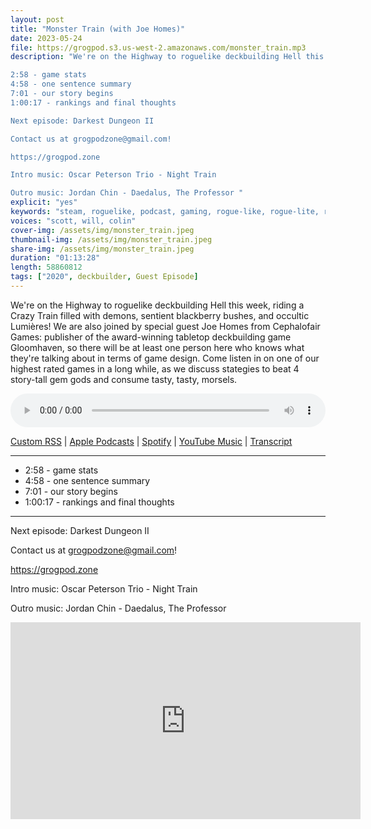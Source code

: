 ```yaml
---
layout: post
title: "Monster Train (with Joe Homes)"
date: 2023-05-24
file: https://grogpod.s3.us-west-2.amazonaws.com/monster_train.mp3
description: "We're on the Highway to roguelike deckbuilding Hell this week, riding a Crazy Train filled with demons, sentient blackberry bushes, and occultic Lumières! We are also joined by special guest Joe(with  Homes from Cephalofair Games: publisher of the award-winning tabletop deckbuilding game Gloomhaven, so there will be at least one person here who knows what they're talking about in terms of game design. Come listen in on one of our highest rated games in a long while, as we discuss stategies to beat 4 story-tall gem gods and consume tasty, tasty, morsels. 

2:58 - game stats
4:58 - one sentence summary
7:01 - our story begins
1:00:17 - rankings and final thoughts

Next episode: Darkest Dungeon II

Contact us at grogpodzone@gmail.com!

https://grogpod.zone

Intro music: Oscar Peterson Trio - Night Train

Outro music: Jordan Chin - Daedalus, The Professor "
explicit: "yes" 
keywords: "steam, roguelike, podcast, gaming, rogue-like, rogue-lite, roguelite"
voices: "scott, will, colin"
cover-img: /assets/img/monster_train.jpeg
thumbnail-img: /assets/img/monster_train.jpeg
share-img: /assets/img/monster_train.jpeg
duration: "01:13:28"
length: 58860812 
tags: ["2020", deckbuilder, Guest Episode]
---
```

We're on the Highway to roguelike deckbuilding Hell this week, riding a Crazy Train filled with demons, sentient blackberry bushes, and occultic Lumières! We are also joined by special guest Joe Homes from Cephalofair Games: publisher of the award-winning tabletop deckbuilding game Gloomhaven, so there will be at least one person here who knows what they're talking about in terms of game design. Come listen in on one of our highest rated games in a long while, as we discuss stategies to beat 4 story-tall gem gods and consume tasty, tasty, morsels. 

<div class="container">
  <audio controls style="width: 100%;">
    <source src="https://grogpod.s3.us-west-2.amazonaws.com/monster_train.mp3" type="audio/mpeg">
  </audio>
</div>

[Custom RSS](https://grogpod.zone/feed.xml) | [Apple Podcasts](https://podcasts.apple.com/us/podcast/monster-train-with-joe-homes/id1650474911?i=1000614262629) | [Spotify](https://open.spotify.com/episode/7Mk4ujwkMnVeIZGAcZGtir?si=DgRmLYtbQV6zG6r8K1my3A) | [YouTube Music](https://www.youtube.com/playlist?list=PL-ShOmyMvd4jYFChE6tgj0JYG8RKK4xe0) | [Transcript](https://github.com/ScottBurger/going_rogue_podcast/blob/master/docs/transcripts/monster_train.txt)

---

* 2:58 - game stats
* 4:58 - one sentence summary
* 7:01 - our story begins
* 1:00:17 - rankings and final thoughts

---


Next episode: Darkest Dungeon II

Contact us at grogpodzone@gmail.com!

https://grogpod.zone

Intro music: Oscar Peterson Trio - Night Train

Outro music: Jordan Chin - Daedalus, The Professor

<div class="embed-responsive embed-responsive-16by9">
<iframe width="560" height="315" src="https://www.youtube.com/embed/kMLUb9MzLP4" title="YouTube video player" frameborder="0" allow="accelerometer; autoplay; clipboard-write; encrypted-media; gyroscope; picture-in-picture" allowfullscreen></iframe>
</div>
